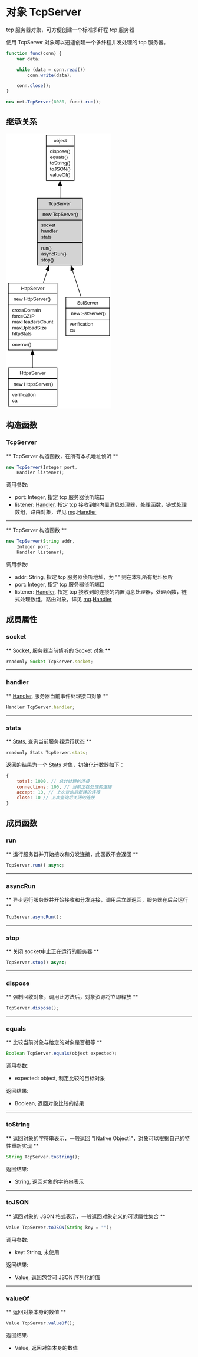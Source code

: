 # 对象 TcpServer
tcp 服务器对象，可方便创建一个标准多纤程 tcp 服务器

使用 TcpServer 对象可以迅速创建一个多纤程并发处理的 tcp 服务器。

```JavaScript
function func(conn) {
    var data;

    while (data = conn.read())
        conn.write(data);

    conn.close();
}

new net.TcpServer(8080, func).run();
```

## 继承关系
<div class="inherits"><svg width="214pt" height="558pt" viewBox="0.00 0.00 214.00 558.00" xmlns="http://www.w3.org/2000/svg" xmlns:xlink="http://www.w3.org/1999/xlink">
<g id="graph0" class="graph" transform="scale(1 1) rotate(0) translate(4 554)">
<title>%0</title>
<polygon fill="#ffffff" stroke="transparent" points="-4,4 -4,-554 210,-554 210,4 -4,4"/>
<!-- object -->
<g id="node1" class="node">
<title>object</title>
<g id="a_node1"><a xlink:href="object.md" xlink:title="object">
<polygon fill="#ffffff" stroke="transparent" points="77,-458 77,-550 134,-550 134,-458 77,-458"/>
<polygon fill="none" stroke="#000000" points="77.5,-528 77.5,-550 134.5,-550 134.5,-528 77.5,-528"/>
<text text-anchor="start" x="92.6625" y="-536" font-family="Helvetica,sans-Serif" font-size="10.00" fill="#000000">object</text>
<polygon fill="none" stroke="#000000" points="77.5,-458 77.5,-528 134.5,-528 134.5,-458 77.5,-458"/>
<text text-anchor="start" x="82.5" y="-514" font-family="Helvetica,sans-Serif" font-size="10.00" fill="#000000"> dispose()</text>
<text text-anchor="start" x="82.5" y="-502" font-family="Helvetica,sans-Serif" font-size="10.00" fill="#000000"> equals()</text>
<text text-anchor="start" x="82.5" y="-490" font-family="Helvetica,sans-Serif" font-size="10.00" fill="#000000"> toString()</text>
<text text-anchor="start" x="82.5" y="-478" font-family="Helvetica,sans-Serif" font-size="10.00" fill="#000000"> toJSON()</text>
<text text-anchor="start" x="82.5" y="-466" font-family="Helvetica,sans-Serif" font-size="10.00" fill="#000000"> valueOf()</text>
</a>
</g>
</g>
<!-- TcpServer -->
<g id="node2" class="node">
<title>TcpServer</title>
<g id="a_node2"><a xlink:title="TcpServer">
<polygon fill="#d3d3d3" stroke="transparent" points="59.5,-286 59.5,-422 151.5,-422 151.5,-286 59.5,-286"/>
<polygon fill="none" stroke="#000000" points="59.5,-400 59.5,-422 151.5,-422 151.5,-400 59.5,-400"/>
<text text-anchor="start" x="82.4435" y="-408" font-family="Helvetica,sans-Serif" font-size="10.00" fill="#000000">TcpServer</text>
<polygon fill="none" stroke="#000000" points="59.5,-378 59.5,-400 151.5,-400 151.5,-378 59.5,-378"/>
<text text-anchor="start" x="64.5" y="-386" font-family="Helvetica,sans-Serif" font-size="10.00" fill="#000000">  new TcpServer()</text>
<polygon fill="none" stroke="#000000" points="59.5,-332 59.5,-378 151.5,-378 151.5,-332 59.5,-332"/>
<text text-anchor="start" x="64.5" y="-364" font-family="Helvetica,sans-Serif" font-size="10.00" fill="#000000"> socket</text>
<text text-anchor="start" x="64.5" y="-352" font-family="Helvetica,sans-Serif" font-size="10.00" fill="#000000"> handler</text>
<text text-anchor="start" x="64.5" y="-340" font-family="Helvetica,sans-Serif" font-size="10.00" fill="#000000"> stats</text>
<polygon fill="none" stroke="#000000" points="59.5,-286 59.5,-332 151.5,-332 151.5,-286 59.5,-286"/>
<text text-anchor="start" x="64.5" y="-318" font-family="Helvetica,sans-Serif" font-size="10.00" fill="#000000"> run()</text>
<text text-anchor="start" x="64.5" y="-306" font-family="Helvetica,sans-Serif" font-size="10.00" fill="#000000"> asyncRun()</text>
<text text-anchor="start" x="64.5" y="-294" font-family="Helvetica,sans-Serif" font-size="10.00" fill="#000000"> stop()</text>
</a>
</g>
</g>
<!-- object&#45;&gt;TcpServer -->
<g id="edge1" class="edge">
<title>object-&gt;TcpServer</title>
<path fill="none" stroke="#000000" d="M105.5,-447.7662C105.5,-439.4038 105.5,-430.7087 105.5,-422.1344"/>
<polygon fill="#000000" stroke="#000000" points="102.0001,-447.7711 105.5,-457.7711 109.0001,-447.7711 102.0001,-447.7711"/>
</g>
<!-- HttpServer -->
<g id="node3" class="node">
<title>HttpServer</title>
<g id="a_node3"><a xlink:href="HttpServer.md" xlink:title="HttpServer">
<polygon fill="#ffffff" stroke="transparent" points="0,-114 0,-250 99,-250 99,-114 0,-114"/>
<polygon fill="none" stroke="#000000" points=".5,-228 .5,-250 99.5,-250 99.5,-228 .5,-228"/>
<text text-anchor="start" x="26.1095" y="-236" font-family="Helvetica,sans-Serif" font-size="10.00" fill="#000000">HttpServer</text>
<polygon fill="none" stroke="#000000" points=".5,-206 .5,-228 99.5,-228 99.5,-206 .5,-206"/>
<text text-anchor="start" x="5.5" y="-214" font-family="Helvetica,sans-Serif" font-size="10.00" fill="#000000">  new HttpServer()</text>
<polygon fill="none" stroke="#000000" points=".5,-136 .5,-206 99.5,-206 99.5,-136 .5,-136"/>
<text text-anchor="start" x="5.5" y="-192" font-family="Helvetica,sans-Serif" font-size="10.00" fill="#000000"> crossDomain</text>
<text text-anchor="start" x="5.5" y="-180" font-family="Helvetica,sans-Serif" font-size="10.00" fill="#000000"> forceGZIP</text>
<text text-anchor="start" x="5.5" y="-168" font-family="Helvetica,sans-Serif" font-size="10.00" fill="#000000"> maxHeadersCount</text>
<text text-anchor="start" x="5.5" y="-156" font-family="Helvetica,sans-Serif" font-size="10.00" fill="#000000"> maxUploadSize</text>
<text text-anchor="start" x="5.5" y="-144" font-family="Helvetica,sans-Serif" font-size="10.00" fill="#000000"> httpStats</text>
<polygon fill="none" stroke="#000000" points=".5,-114 .5,-136 99.5,-136 99.5,-114 .5,-114"/>
<text text-anchor="start" x="5.5" y="-122" font-family="Helvetica,sans-Serif" font-size="10.00" fill="#000000"> onerror()</text>
</a>
</g>
</g>
<!-- TcpServer&#45;&gt;HttpServer -->
<g id="edge2" class="edge">
<title>TcpServer-&gt;HttpServer</title>
<path fill="none" stroke="#000000" d="M80.0773,-275.916C77.2876,-267.3475 74.4634,-258.6733 71.7169,-250.2376"/>
<polygon fill="#000000" stroke="#000000" points="76.7824,-277.1017 83.2064,-285.5268 83.4385,-274.9345 76.7824,-277.1017"/>
</g>
<!-- SslServer -->
<g id="node5" class="node">
<title>SslServer</title>
<g id="a_node5"><a xlink:href="SslServer.md" xlink:title="SslServer">
<polygon fill="#ffffff" stroke="transparent" points="117,-143 117,-221 206,-221 206,-143 117,-143"/>
<polygon fill="none" stroke="#000000" points="117.5,-199 117.5,-221 206.5,-221 206.5,-199 117.5,-199"/>
<text text-anchor="start" x="140.3335" y="-207" font-family="Helvetica,sans-Serif" font-size="10.00" fill="#000000">SslServer</text>
<polygon fill="none" stroke="#000000" points="117.5,-177 117.5,-199 206.5,-199 206.5,-177 117.5,-177"/>
<text text-anchor="start" x="122.5" y="-185" font-family="Helvetica,sans-Serif" font-size="10.00" fill="#000000">  new SslServer()</text>
<polygon fill="none" stroke="#000000" points="117.5,-143 117.5,-177 206.5,-177 206.5,-143 117.5,-143"/>
<text text-anchor="start" x="122.5" y="-163" font-family="Helvetica,sans-Serif" font-size="10.00" fill="#000000"> verification</text>
<text text-anchor="start" x="122.5" y="-151" font-family="Helvetica,sans-Serif" font-size="10.00" fill="#000000"> ca</text>
</a>
</g>
</g>
<!-- TcpServer&#45;&gt;SslServer -->
<g id="edge4" class="edge">
<title>TcpServer-&gt;SslServer</title>
<path fill="none" stroke="#000000" d="M130.9147,-275.9405C137.1131,-256.9026 143.4819,-237.3413 148.7922,-221.0311"/>
<polygon fill="#000000" stroke="#000000" points="127.5615,-274.9345 127.7936,-285.5268 134.2176,-277.1017 127.5615,-274.9345"/>
</g>
<!-- HttpsServer -->
<g id="node4" class="node">
<title>HttpsServer</title>
<g id="a_node4"><a xlink:href="HttpsServer.md" xlink:title="HttpsServer">
<polygon fill="#ffffff" stroke="transparent" points="0,0 0,-78 99,-78 99,0 0,0"/>
<polygon fill="none" stroke="#000000" points=".5,-56 .5,-78 99.5,-78 99.5,-56 .5,-56"/>
<text text-anchor="start" x="23.6095" y="-64" font-family="Helvetica,sans-Serif" font-size="10.00" fill="#000000">HttpsServer</text>
<polygon fill="none" stroke="#000000" points=".5,-34 .5,-56 99.5,-56 99.5,-34 .5,-34"/>
<text text-anchor="start" x="5.5" y="-42" font-family="Helvetica,sans-Serif" font-size="10.00" fill="#000000">  new HttpsServer()</text>
<polygon fill="none" stroke="#000000" points=".5,0 .5,-34 99.5,-34 99.5,0 .5,0"/>
<text text-anchor="start" x="5.5" y="-20" font-family="Helvetica,sans-Serif" font-size="10.00" fill="#000000"> verification</text>
<text text-anchor="start" x="5.5" y="-8" font-family="Helvetica,sans-Serif" font-size="10.00" fill="#000000"> ca</text>
</a>
</g>
</g>
<!-- HttpServer&#45;&gt;HttpsServer -->
<g id="edge3" class="edge">
<title>HttpServer-&gt;HttpsServer</title>
<path fill="none" stroke="#000000" d="M49.5,-103.8187C49.5,-94.9595 49.5,-86.2382 49.5,-78.2054"/>
<polygon fill="#000000" stroke="#000000" points="46.0001,-103.8504 49.5,-113.8505 53.0001,-103.8505 46.0001,-103.8504"/>
</g>
</g>
</svg></div>

## 构造函数
        
### TcpServer
** TcpServer 构造函数，在所有本机地址侦听 **

```JavaScript
new TcpServer(Integer port,
    Handler listener);
```

调用参数:
* port: Integer, 指定 tcp 服务器侦听端口
* listener: [Handler](Handler.md), 指定 tcp 接收到的内置消息处理器，处理函数，链式处理数组，路由对象，详见 [mq](../../module/ifs/mq.md).[Handler](Handler.md)

--------------------------
** TcpServer 构造函数 **

```JavaScript
new TcpServer(String addr,
    Integer port,
    Handler listener);
```

调用参数:
* addr: String, 指定 tcp 服务器侦听地址，为 "" 则在本机所有地址侦听
* port: Integer, 指定 tcp 服务器侦听端口
* listener: [Handler](Handler.md), 指定 tcp 接收到的连接的内置消息处理器，处理函数，链式处理数组，路由对象，详见 [mq](../../module/ifs/mq.md).[Handler](Handler.md)

## 成员属性
        
### socket
** [Socket](Socket.md), 服务器当前侦听的 [Socket](Socket.md) 对象 **

```JavaScript
readonly Socket TcpServer.socket;
```

--------------------------
### handler
** [Handler](Handler.md), 服务器当前事件处理接口对象 **

```JavaScript
Handler TcpServer.handler;
```

--------------------------
### stats
** [Stats](Stats.md), 查询当前服务器运行状态 **

```JavaScript
readonly Stats TcpServer.stats;
```

返回的结果为一个 [Stats](Stats.md) 对象，初始化计数器如下：

```JavaScript
{
    total: 1000, // 总计处理的连接
    connections: 100, // 当前正在处理的连接
    accept: 10, // 上次查询后新建的连接
    close: 10 // 上次查询后关闭的连接
}
```

## 成员函数
        
### run
** 运行服务器并开始接收和分发连接，此函数不会返回 **

```JavaScript
TcpServer.run() async;
```

--------------------------
### asyncRun
** 异步运行服务器并开始接收和分发连接，调用后立即返回，服务器在后台运行 **

```JavaScript
TcpServer.asyncRun();
```

--------------------------
### stop
** 关闭 socket中止正在运行的服务器 **

```JavaScript
TcpServer.stop() async;
```

--------------------------
### dispose
** 强制回收对象，调用此方法后，对象资源将立即释放 **

```JavaScript
TcpServer.dispose();
```

--------------------------
### equals
** 比较当前对象与给定的对象是否相等 **

```JavaScript
Boolean TcpServer.equals(object expected);
```

调用参数:
* expected: object, 制定比较的目标对象

返回结果:
* Boolean, 返回对象比较的结果

--------------------------
### toString
** 返回对象的字符串表示，一般返回 "[Native Object]"，对象可以根据自己的特性重新实现 **

```JavaScript
String TcpServer.toString();
```

返回结果:
* String, 返回对象的字符串表示

--------------------------
### toJSON
** 返回对象的 JSON 格式表示，一般返回对象定义的可读属性集合 **

```JavaScript
Value TcpServer.toJSON(String key = "");
```

调用参数:
* key: String, 未使用

返回结果:
* Value, 返回包含可 JSON 序列化的值

--------------------------
### valueOf
** 返回对象本身的数值 **

```JavaScript
Value TcpServer.valueOf();
```

返回结果:
* Value, 返回对象本身的数值

